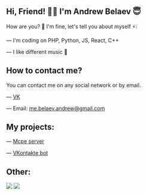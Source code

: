 ## Hi, Friend! 👋🏻 I'm Andrew Belaev 😇

How are you? 🧐 I'm fine, let's tell you about myself ⚡️:

— I'm coding on PHP, Python, JS, React, C++


— I like different music 🎵

## How to contact me?

You can contact me on any social network or by email.

— [VK](https://vk.com/andrewky_dev)

— Email: me.belaev.andrew@gmail.com

## My projects:
— [Mcpe server](vk.com/bombacraft.ru)

— [VKontakte bot](https://vk.com/miaa_bot)

## Other:
![](https://github-readme-stats.vercel.app/api?username=andrewkydev1&show_icons=true&theme=dark&count_private=true&hide_title=true&include_all_commits=true&hide_border=true)
![](https://github-readme-stats.vercel.app/api/top-langs/?username=andrewkydev1&theme=dark&langs_count=10&layout=compact&hide_border=true)
